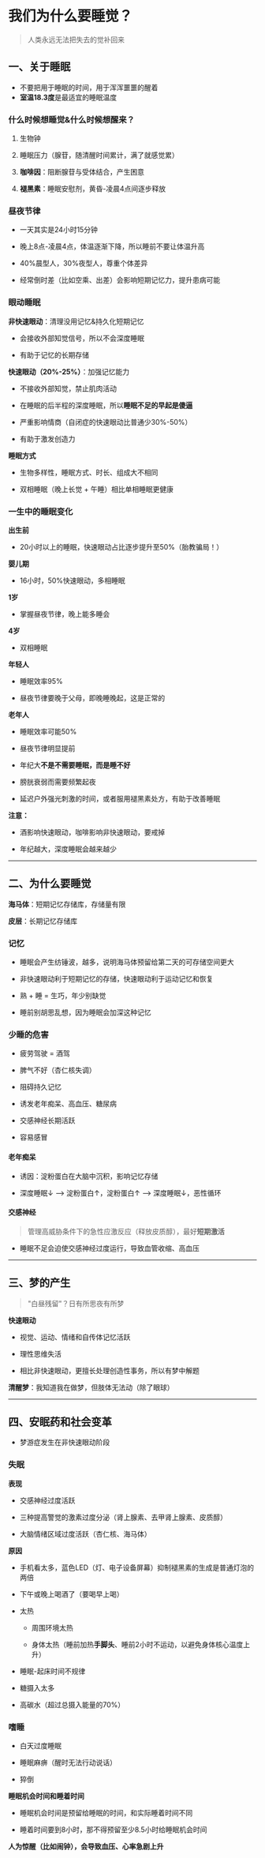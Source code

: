 # 我们为什么要睡觉？

> 人类永远无法把失去的觉补回来

## 一、关于睡眠

- 不要把用于睡眠的时间，用于浑浑噩噩的醒着
- **室温18.3度**是最适宜的睡眠温度

### 什么时候想睡觉&什么时候想醒来？

1. 生物钟

2. 睡眠压力（腺苷，随清醒时间累计，满了就感觉累）

3. **咖啡因**：阻断腺苷与受体结合，产生困意

4. **褪黑素**：睡眠安慰剂，黄昏-凌晨4点间逐步释放

### 昼夜节律

- 一天其实是24小时15分钟

- 晚上8点-凌晨4点，体温逐渐下降，所以睡前不要让体温升高

- 40%晨型人，30%夜型人，尊重个体差异

- 经常倒时差（比如空乘、出差）会影响短期记忆力，提升患病可能

### 眼动睡眠

**非快速眼动**：清理没用记忆&持久化短期记忆

- 会接收外部知觉信号，所以不会深度睡眠

- 有助于记忆的长期存储

**快速眼动（20%-25%）**：加强记忆能力

- 不接收外部知觉，禁止肌肉活动

- 在睡眠的后半程的深度睡眠，所以**睡眠不足的早起是傻逼**

- 严重影响情商（自闭症的快速眼动比普通少30%-50%）

- 有助于激发创造力

**睡眠方式**

- 生物多样性，睡眠方式、时长、组成大不相同

- 双相睡眠（晚上长觉 + 午睡）相比单相睡眠更健康

### 一生中的睡眠变化

**出生前**

- 20小时以上的睡眠，快速眼动占比逐步提升至50%（胎教骗局！）

**婴儿期**

- 16小时，50%快速眼动，多相睡眠

**1岁**

- 掌握昼夜节律，晚上能多睡会

**4岁**

- 双相睡眠

**年轻人**

- 睡眠效率95%

- 昼夜节律要晚于父母，即晚睡晚起，这是正常的

**老年人**

- 睡眠效率可能50%

- 昼夜节律明显提前

- 年纪大**不是不需要睡眠，而是睡不好**

- 膀胱衰弱而需要频繁起夜

- 延迟户外强光刺激的时间，或者服用褪黑素处方，有助于改善睡眠

**注意：**

- 酒影响快速眼动，咖啡影响非快速眼动，要戒掉

- 年纪越大，深度睡眠会越来越少

---

## 二、为什么要睡觉

**海马体**：短期记忆存储库，存储量有限

**皮层**：长期记忆存储库

### 记忆

- 睡眠会产生纺锤波，越多，说明海马体预留给第二天的可存储空间更大

- 非快速眼动利于短期记忆的存储，快速眼动利于运动记忆和恢复

- 熟 + 睡 = 生巧，年少别缺觉

- 睡前别胡思乱想，因为睡眠会加深这种记忆

### 少睡的危害

- 疲劳驾驶 = 酒驾

- 脾气不好（杏仁核失调）

- 阻碍持久记忆

- 诱发老年痴呆、高血压、糖尿病

- 交感神经长期活跃

- 容易感冒

#### 老年痴呆

- 诱因：淀粉蛋白在大脑中沉积，影响记忆存储

- 深度睡眠↓ --> 淀粉蛋白↑，淀粉蛋白↑ --> 深度睡眠↓，恶性循环

#### 交感神经

> 管理高威胁条件下的急性应激反应（释放皮质醇），最好**短期激活**

- 睡眠不足会迫使交感神经过度运行，导致血管收缩、高血压

---

## 三、梦的产生

> "白昼残留"？日有所思夜有所梦

**快速眼动**

- 视觉、运动、情绪和自传体记忆活跃

- 理性思维失活

- 相比非快速眼动，更擅长处理创造性事务，所以有梦中解题



**清醒梦**：我知道我在做梦，但肢体无法动（除了眼球）

---

## 四、安眠药和社会变革

- 梦游症发生在非快速眼动阶段



### 失眠

**表现**

- 交感神经过度活跃

- 三种提高警觉的激素过度分泌（肾上腺素、去甲肾上腺素、皮质醇）

- 大脑情绪区域过度活跃（杏仁核、海马体）



**原因**

- 手机看太多，蓝色LED（灯、电子设备屏幕）抑制褪黑素的生成是普通灯泡的两倍

- 下午或晚上喝酒了（要喝早上喝）

- 太热
  
  - 周围环境太热
  
  - 身体太热（睡前加热**手脚头**、睡前2小时不运动，以避免身体核心温度上升）

- 睡眠-起床时间不规律

- 糖摄入太多

- 高碳水（超过总摄入能量的70%）



### 嗜睡

- 白天过度睡眠

- 睡眠麻痹（醒时无法行动说话）

- 猝倒



**睡眠机会时间和睡着时间**

- 睡眠机会时间是预留给睡眠的时间，和实际睡着时间不同

- 睡着时间要到8小时，那不得预留至少8.5小时给睡眠机会时间





**人为惊醒（比如闹钟），会导致血压、心率急剧上升**




